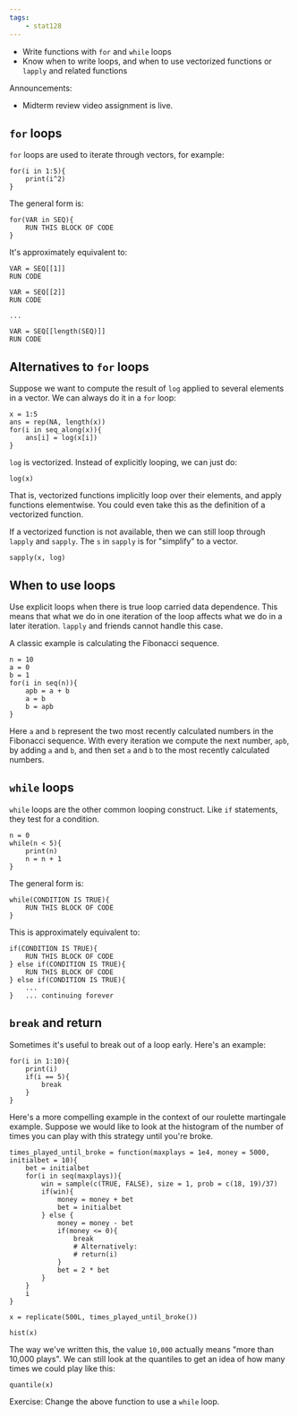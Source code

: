 ```yaml
---
tags:
    - stat128
---
```


- Write functions with `for` and `while` loops
- Know when to write loops, and when to use vectorized functions or `lapply` and related functions

Announcements:

- Midterm review video assignment is live.


## `for` loops

`for` loops are used to iterate through vectors, for example:

```{r}
for(i in 1:5){
    print(i^2)
}
```

The general form is:

```{r}
for(VAR in SEQ){
    RUN THIS BLOCK OF CODE
}
```

It's approximately equivalent to:

```{r}
VAR = SEQ[[1]]
RUN CODE

VAR = SEQ[[2]]
RUN CODE

...

VAR = SEQ[[length(SEQ)]]
RUN CODE
```


## Alternatives to `for` loops


Suppose we want to compute the result of `log` applied to several elements in a vector.
We can always do it in a `for` loop:

```{r}
x = 1:5
ans = rep(NA, length(x))
for(i in seq_along(x)){
    ans[i] = log(x[i])
}
```

`log` is vectorized.
Instead of explicitly looping, we can just do:

```{r}
log(x)
```

That is, vectorized functions implicitly loop over their elements, and apply functions elementwise.
You could even take this as the definition of a vectorized function.

If a vectorized function is not available, then we can still loop through `lapply` and `sapply`.
The `s` in `sapply` is for "simplify" to a vector.

```{r}
sapply(x, log)
```


## When to use loops

Use explicit loops when there is true loop carried data dependence.
This means that what we do in one iteration of the loop affects what we do in a later iteration.
`lapply` and friends cannot handle this case.

A classic example is calculating the Fibonacci sequence.

```{r}
n = 10
a = 0
b = 1
for(i in seq(n)){
    apb = a + b
    a = b
    b = apb
}
```

Here `a` and `b` represent the two most recently calculated numbers in the Fibonacci sequence.
With every iteration we compute the next number, `apb`, by adding `a` and `b`, and then set `a` and `b` to the most recently calculated numbers.


## `while` loops

`while` loops are the other common looping construct.
Like `if` statements, they test for a condition.

```{r}
n = 0
while(n < 5){
    print(n)
    n = n + 1
}
```

The general form is:

```{r}
while(CONDITION IS TRUE){
    RUN THIS BLOCK OF CODE
}
```

This is approximately equivalent to:

```{r}
if(CONDITION IS TRUE){
    RUN THIS BLOCK OF CODE
} else if(CONDITION IS TRUE){
    RUN THIS BLOCK OF CODE
} else if(CONDITION IS TRUE){
    ...
}   ... continuing forever
```

## `break` and return

Sometimes it's useful to break out of a loop early.
Here's an example:

```{r}
for(i in 1:10){
    print(i)
    if(i == 5){
        break
    }
}
```

Here's a more compelling example in the context of our roulette martingale example.
Suppose we would like to look at the histogram of the number of times you can play with this strategy until you're broke.

```{r}
times_played_until_broke = function(maxplays = 1e4, money = 5000, initialbet = 10){
    bet = initialbet
    for(i in seq(maxplays)){
        win = sample(c(TRUE, FALSE), size = 1, prob = c(18, 19)/37)
        if(win){
            money = money + bet
            bet = initialbet
        } else {
            money = money - bet
            if(money <= 0){
                break
                # Alternatively:
                # return(i)
            }
            bet = 2 * bet
        }
    }
    i
}

x = replicate(500L, times_played_until_broke())

hist(x)
```

The way we've written this, the value `10,000` actually means "more than 10,000 plays".
We can still look at the quantiles to get an idea of how many times we could play like this:

```{r}
quantile(x)
```

Exercise: Change the above function to use a `while` loop.
